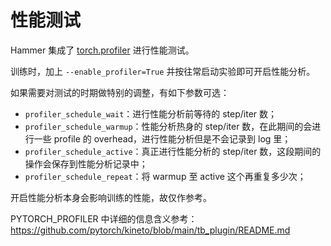 # 性能测试

Hammer 集成了 [torch.profiler](https://pytorch.org/tutorials/recipes/recipes/profiler_recipe.html) 进行性能测试。

训练时，加上 `--enable_profiler=True` 并按往常启动实验即可开启性能分析。

如果需要对测试的时期做特别的调整，有如下参数可选：

- `profiler_schedule_wait`：进行性能分析前等待的 step/iter 数；
- `profiler_schedule_warmup`：性能分析热身的 step/iter 数，在此期间的会进行一些 profile 的 overhead，进行性能分析但是不会记录到 log 里；
- `profiler_schedule_active`：真正进行性能分析的 step/iter 数，这段期间的操作会保存到性能分析记录中；
- `profiler_schedule_repeat`：将 warmup 至 active 这个再重复多少次；

开启性能分析本身会影响训练的性能，故仅作参考。

PYTORCH_PROFILER 中详细的信息含义参考：https://github.com/pytorch/kineto/blob/main/tb_plugin/README.md
